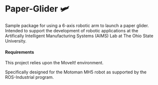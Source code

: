 # Paper-Glider :small_airplane:
Sample package for using a 6-axis robotic arm to launch a paper glider. Intended to support the development of robotic applications at the Artifically Intelligent Manufacturing Systems (AIMS) Lab at The Ohio State University.


#### Requirements
This project relies upon the MoveIt! environment.

Specifically designed for the Motoman MH5 robot as supported by the ROS-Industrial program.
